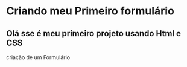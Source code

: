 # Criando meu Primeiro formulário

## Olá sse é meu primeiro projeto usando Html e CSS

criação de um Formulário 